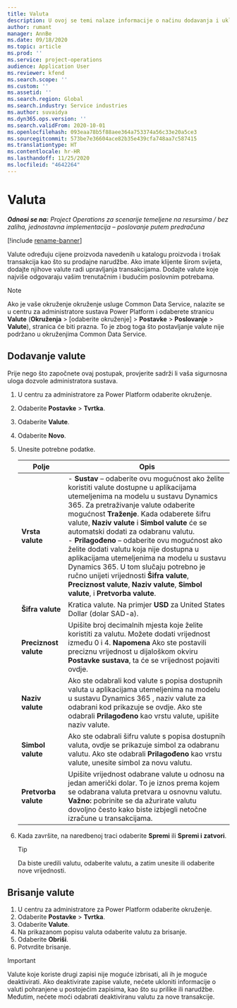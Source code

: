 ```yaml
---
title: Valuta
description: U ovoj se temi nalaze informacije o načinu dodavanja i uklanjanja vrsta valuta u projektnim operacijama.
author: rumant
manager: AnnBe
ms.date: 09/18/2020
ms.topic: article
ms.prod: ''
ms.service: project-operations
audience: Application User
ms.reviewer: kfend
ms.search.scope: ''
ms.custom: ''
ms.assetid: ''
ms.search.region: Global
ms.search.industry: Service industries
ms.author: suvaidya
ms.dyn365.ops.version: ''
ms.search.validFrom: 2020-10-01
ms.openlocfilehash: 093eaa78b5f88aee364a753374a56c33e20a5ce3
ms.sourcegitcommit: 573be7e36604ace82b35e439cfa748aa7c587415
ms.translationtype: HT
ms.contentlocale: hr-HR
ms.lasthandoff: 11/25/2020
ms.locfileid: "4642264"
---
```

# <a name="currency"></a>Valuta

_**Odnosi se na:** Project Operations za scenarije temeljene na resursima / bez zaliha, jednostavna implementacija – poslovanje putem predračuna_

[!include [rename-banner](~/includes/cc-data-platform-banner.md)]

Valute određuju cijene proizvoda navedenih u katalogu proizvoda i trošak transakcija kao što su prodajne narudžbe. Ako imate klijente širom svijeta, dodajte njihove valute radi upravljanja transakcijama. Dodajte valute koje najviše odgovaraju vašim trenutačnim i budućim poslovnim potrebama.  

> [!NOTE]
> Ako je vaše okruženje okruženje usluge Common Data Service, nalazite se u centru za administratore sustava Power Platform i odaberete stranicu **Valute** (**Okruženja** > [odaberite okruženje] > **Postavke** > **Poslovanje** > **Valute**), stranica će biti prazna. To je zbog toga što postavljanje valute nije podržano u okruženjima Common Data Service.

## <a name="add-a-currency"></a>Dodavanje valute  
Prije nego što započnete ovaj postupak, provjerite sadrži li vaša sigurnosna uloga dozvole administratora sustava. 

1. U centru za administratore za Power Platform odaberite okruženje. 
2. Odaberite **Postavke** > **Tvrtka**.
3. Odaberite **Valute**.  
4. Odaberite **Novo**.  
5. Unesite potrebne podatke.  


   |          Polje          |                                                                                                                                                                                                                                                                                                                                                                            Opis                                                                                                                                                                                                                                                                                                                                                                            |
   |-------------------------|-------------------------------------------------------------------------------------------------------------------------------------------------------------------------------------------------------------------------------------------------------------------------------------------------------------------------------------------------------------------------------------------------------------------------------------------------------------------------------------------------------------------------------------------------------------------------------------------------------------------------------------------------------------------------------------------------------------------------------------------------------------------|
   |    **Vrsta valute**    | - **Sustav** – odaberite ovu mogućnost ako želite koristiti valute dostupne u aplikacijama utemeljenima na modelu u sustavu Dynamics 365. Za pretraživanje valute odaberite mogućnost **Traženje**. Kada odaberete šifru valute, **Naziv valute** i **Simbol valute** će se automatski dodati za odabranu valutu.<br />- **Prilagođeno** – odaberite ovu mogućnost ako želite dodati valutu koja nije dostupna u aplikacijama utemeljenima na modelu u sustavu Dynamics 365. U tom slučaju potrebno je ručno unijeti vrijednosti **Šifra valute**, **Preciznost valute**, **Naziv valute**, **Simbol valute**, i **Pretvorba valute**. |
   |    **Šifra valute**    |                                                                                                                                                                                                                                                                                                                                            Kratica valute. Na primjer **USD** za United States Dollar (dolar SAD-a).                                                                                                                                                                                                                                                                                                                                            |
   | **Preciznost valute**  |                                                                                                                                                                                  Upišite broj decimalnih mjesta koje želite koristiti za valutu.  Možete dodati vrijednost između 0 i 4. **Napomena**  Ako ste postavili preciznu vrijednost u dijaloškom okviru **Postavke sustava**, ta će se vrijednost pojaviti ovdje.                                                                                                                                                                                  |
   |    **Naziv valute**    |                                                                                                                                                                                                                                         Ako ste odabrali kod valute s popisa dostupnih valuta u aplikacijama utemeljenima na modelu u sustavu Dynamics 365 , naziv valute za odabrani kod prikazuje se ovdje. Ako ste odabrali **Prilagođeno** kao vrstu valute, upišite naziv valute.                                                                                                                                                                                                                                          |
   |   **Simbol valute**   |                                                                                                                                                                                                                                                                      Ako ste odabrali šifru valute s popisa dostupnih valuta, ovdje se prikazuje simbol za odabranu valutu. Ako ste odabrali **Prilagođeno** kao vrstu valute, unesite simbol za novu valutu.                                                                                                                                                                                                                                                                       |
   | **Pretvorba valute** |                                                                                                                                                                                                                                     Upišite vrijednost odabrane valute u odnosu na jedan američki dolar. To je iznos prema kojem se odabrana valuta pretvara u osnovnu valutu. **Važno:**  pobrinite se da ažurirate valutu dovoljno često kako biste izbjegli netočne izračune u transakcijama.                                                                                                                                                                                                                                      |


6. Kada završite, na naredbenoj traci odaberite **Spremi** ili **Spremi i zatvori**.  

   > [!TIP]
   >  Da biste uredili valutu, odaberite valutu, a zatim unesite ili odaberite nove vrijednosti.  

## <a name="delete-a-currency"></a>Brisanje valute  

1. U centru za administratore za Power Platform odaberite okruženje. 
2. Odaberite **Postavke** > **Tvrtka**.
3. Odaberite **Valute**.  
4. Na prikazanom popisu valuta odaberite valutu za brisanje.  
5. Odaberite **Obriši**.  
6. Potvrdite brisanje.  

> [!IMPORTANT]
>  Valute koje koriste drugi zapisi nije moguće izbrisati, ali ih je moguće deaktivirati. Ako deaktivirate zapise valute, nećete ukloniti informacije o valuti pohranjene u postojećim zapisima, kao što su prilike ili narudžbe. Međutim, nećete moći odabrati deaktiviranu valutu za nove transakcije.  
